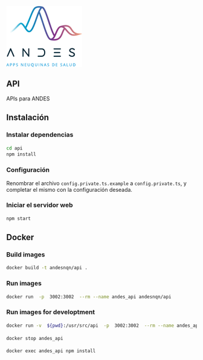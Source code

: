 ![ANDES](https://github.com/andes/andes.github.io/raw/master/images/logo.png)

## API

APIs para ANDES

## Instalación

### Instalar dependencias

```bash
cd api
npm install
```

### Configuración

Renombrar el archivo `config.private.ts.example` a `config.private.ts`, y completar el mismo con la configuración deseada.

### Iniciar el servidor web

```bash
npm start
```

## Docker

### Build images

```bash
docker build -t andesnqn/api .
```

### Run images

```bash
docker run  -p  3002:3002  --rm --name andes_api andesnqn/api 
```

### Run images for developtment

```bash
docker run -v  ${pwd}:/usr/src/api  -p  3002:3002  --rm --name andes_api andesnqn/api 

docker stop andes_api

docker exec andes_api npm install

```